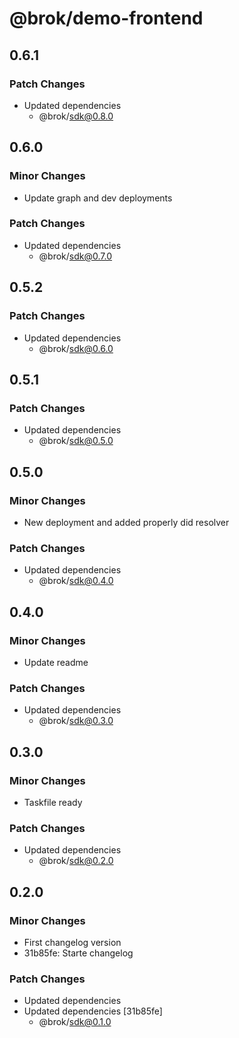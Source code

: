 # @brok/demo-frontend

## 0.6.1

### Patch Changes

- Updated dependencies
  - @brok/sdk@0.8.0

## 0.6.0

### Minor Changes

- Update graph and dev deployments

### Patch Changes

- Updated dependencies
  - @brok/sdk@0.7.0

## 0.5.2

### Patch Changes

- Updated dependencies
  - @brok/sdk@0.6.0

## 0.5.1

### Patch Changes

- Updated dependencies
  - @brok/sdk@0.5.0

## 0.5.0

### Minor Changes

- New deployment and added properly did resolver

### Patch Changes

- Updated dependencies
  - @brok/sdk@0.4.0

## 0.4.0

### Minor Changes

- Update readme

### Patch Changes

- Updated dependencies
  - @brok/sdk@0.3.0

## 0.3.0

### Minor Changes

- Taskfile ready

### Patch Changes

- Updated dependencies
  - @brok/sdk@0.2.0

## 0.2.0

### Minor Changes

- First changelog version
- 31b85fe: Starte changelog

### Patch Changes

- Updated dependencies
- Updated dependencies [31b85fe]
  - @brok/sdk@0.1.0
